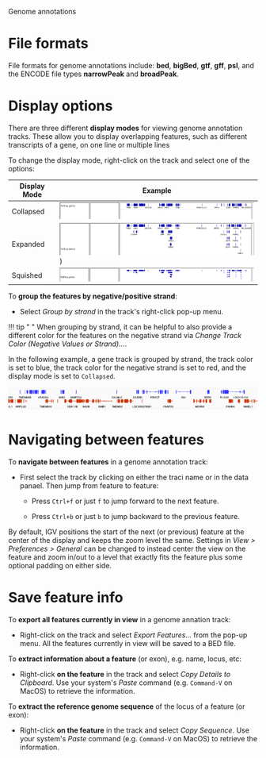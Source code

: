 <!---
The page title should not go in the menu
-->
<p class="page-title"> Genome annotations </p>

<!---
TBD visibility window threshold; show/hide feature names (does it even work?); Set feature label field; exon jumping (does it even work? how to select one feature row?), ExtView (what is it??); maybe BLAT sequence.
-->

# File formats

File formats for genome annotations include: **bed**, **bigBed**, **gtf**, **gff**, **psl**, and the ENCODE file types **narrowPeak** and **broadPeak**. 


# Display options 

There are three different **display modes** for viewing genome annotation tracks. These allow you to display overlapping features, such as different transcripts of a gene, on one line or multiple lines

To change the display mode, right-click on the track and select one of the options:

| Display Mode | Example |
|----------|----------|
| Collapsed | ![](../img/featuretrackcollapsed.jpg) |
| Expanded | ![](../img/featuretrackexpanded.jpg)) |
| Squished| ![](../img/featuretracksquished.jpg) |

To **group the features by negative/positive strand**:

* Select *Group by strand* in the track's right-click pop-up menu.

!!! tip " "
    When grouping by strand, it can be helpful to also provide a different color for the features on the negative strand via *Change Track Color (Negative Values or Strand)...*. 

In the following example, a gene track is grouped by strand, the track color is set to blue, the track color for the negative strand is set to red, and the display mode is set to `Collapsed`.

![](../img/genetrack-displayoptions-example.png)
   

# Navigating between features

To **navigate between features** in a genome annotation track:

*  First select the track by clicking on either the traci name or in the data panael. Then jump from feature to feature:

    *   Press ```Ctrl+f``` or just ```f``` to jump forward to the next feature.

    *   Press ```Ctrl+b``` or just ```b``` to jump backward to the previous feature.

By default, IGV positions the start of the next (or previous) feature at the center of the display and keeps the zoom level the same. Settings in _View > Preferences > General_ can be changed to instead center the view on the feature and zoom in/out to a level that exactly fits the feature plus some optional padding on either side.

<!---
Similarly, to **navigate between exons**:

* select a feature track and press `Shift-Ctrl-F` to center the next exon in your view,
or `Shift-Ctrl-B` to move back one exon.
DISPLAY MODE MUST BE EXPANDED AND A SINGLE FEATURE ROW IS SELECTED - HOW????
-->

# Save feature info

To **export all features currently in view** in a genome annation track: 

* Right-click on the track and select *Export Features...* from the pop-up menu. All the features currently in view will be saved to a BED file.

To **extract information about a feature** (or exon), e.g. name, locus, etc:

* Right-click **on the feature** in the track and select *Copy Details to Clipboard*. Use your system's *Paste* command (e.g. `Command-V` on MacOS) to retrieve the information.

To **extract the reference genome sequence** of the locus of a feature (or exon):

* Right-click **on the feature** in the track and select *Copy Sequence*. Use your system's *Paste* command (e.g. `Command-V` on MacOS) to retrieve the information.